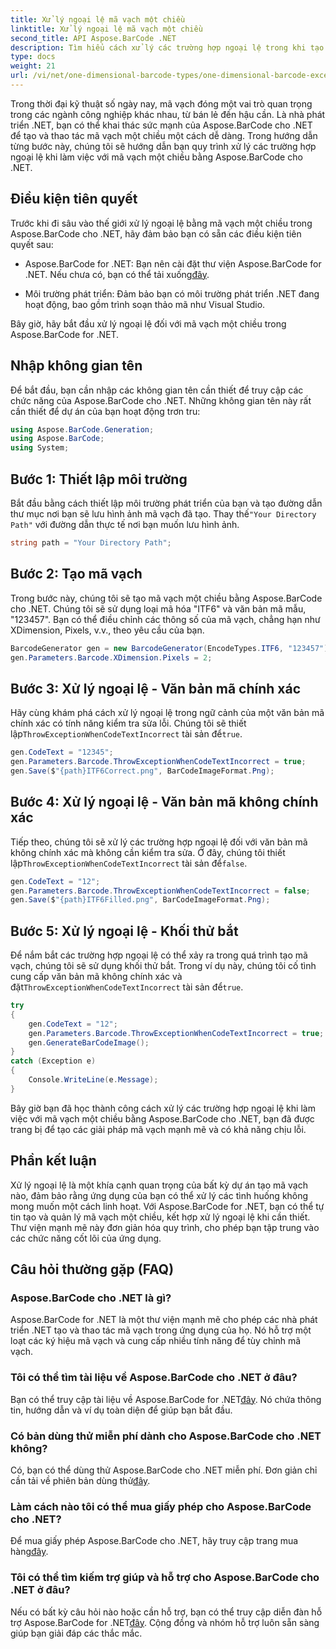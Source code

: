 ```yaml
---
title: Xử lý ngoại lệ mã vạch một chiều
linktitle: Xử lý ngoại lệ mã vạch một chiều
second_title: API Aspose.BarCode .NET
description: Tìm hiểu cách xử lý các trường hợp ngoại lệ trong khi tạo mã vạch một chiều bằng Aspose.BarCode cho .NET. Hướng dẫn từng bước này đảm bảo các giải pháp mã vạch có khả năng chịu lỗi. Bắt đầu ngay bây giờ!
type: docs
weight: 21
url: /vi/net/one-dimensional-barcode-types/one-dimensional-barcode-exception-handling/
---
```


Trong thời đại kỹ thuật số ngày nay, mã vạch đóng một vai trò quan trọng trong các ngành công nghiệp khác nhau, từ bán lẻ đến hậu cần. Là nhà phát triển .NET, bạn có thể khai thác sức mạnh của Aspose.BarCode cho .NET để tạo và thao tác mã vạch một chiều một cách dễ dàng. Trong hướng dẫn từng bước này, chúng tôi sẽ hướng dẫn bạn quy trình xử lý các trường hợp ngoại lệ khi làm việc với mã vạch một chiều bằng Aspose.BarCode cho .NET.

## Điều kiện tiên quyết

Trước khi đi sâu vào thế giới xử lý ngoại lệ bằng mã vạch một chiều trong Aspose.BarCode cho .NET, hãy đảm bảo bạn có sẵn các điều kiện tiên quyết sau:

-  Aspose.BarCode for .NET: Bạn nên cài đặt thư viện Aspose.BarCode for .NET. Nếu chưa có, bạn có thể tải xuống[đây](https://releases.aspose.com/barcode/net/).

- Môi trường phát triển: Đảm bảo bạn có môi trường phát triển .NET đang hoạt động, bao gồm trình soạn thảo mã như Visual Studio.

Bây giờ, hãy bắt đầu xử lý ngoại lệ đối với mã vạch một chiều trong Aspose.BarCode for .NET.

## Nhập không gian tên

Để bắt đầu, bạn cần nhập các không gian tên cần thiết để truy cập các chức năng của Aspose.BarCode cho .NET. Những không gian tên này rất cần thiết để dự án của bạn hoạt động trơn tru:

```csharp
using Aspose.BarCode.Generation;
using Aspose.BarCode;
using System;
```

## Bước 1: Thiết lập môi trường

 Bắt đầu bằng cách thiết lập môi trường phát triển của bạn và tạo đường dẫn thư mục nơi bạn sẽ lưu hình ảnh mã vạch đã tạo. Thay thế`"Your Directory Path"` với đường dẫn thực tế nơi bạn muốn lưu hình ảnh.

```csharp
string path = "Your Directory Path";
```

## Bước 2: Tạo mã vạch

Trong bước này, chúng tôi sẽ tạo mã vạch một chiều bằng Aspose.BarCode cho .NET. Chúng tôi sẽ sử dụng loại mã hóa "ITF6" và văn bản mã mẫu, "123457". Bạn có thể điều chỉnh các thông số của mã vạch, chẳng hạn như XDimension, Pixels, v.v., theo yêu cầu của bạn.

```csharp
BarcodeGenerator gen = new BarcodeGenerator(EncodeTypes.ITF6, "123457");
gen.Parameters.Barcode.XDimension.Pixels = 2;
```

## Bước 3: Xử lý ngoại lệ - Văn bản mã chính xác

Hãy cùng khám phá cách xử lý ngoại lệ trong ngữ cảnh của một văn bản mã chính xác có tính năng kiểm tra sửa lỗi. Chúng tôi sẽ thiết lập`ThrowExceptionWhenCodeTextIncorrect` tài sản để`true`.

```csharp
gen.CodeText = "12345";
gen.Parameters.Barcode.ThrowExceptionWhenCodeTextIncorrect = true;
gen.Save($"{path}ITF6Correct.png", BarCodeImageFormat.Png);
```

## Bước 4: Xử lý ngoại lệ - Văn bản mã không chính xác

 Tiếp theo, chúng tôi sẽ xử lý các trường hợp ngoại lệ đối với văn bản mã không chính xác mà không cần kiểm tra sửa. Ở đây, chúng tôi thiết lập`ThrowExceptionWhenCodeTextIncorrect` tài sản để`false`.

```csharp
gen.CodeText = "12";
gen.Parameters.Barcode.ThrowExceptionWhenCodeTextIncorrect = false;
gen.Save($"{path}ITF6Filled.png", BarCodeImageFormat.Png);
```

## Bước 5: Xử lý ngoại lệ - Khối thử bắt

 Để nắm bắt các trường hợp ngoại lệ có thể xảy ra trong quá trình tạo mã vạch, chúng tôi sẽ sử dụng khối thử bắt. Trong ví dụ này, chúng tôi cố tình cung cấp văn bản mã không chính xác và đặt`ThrowExceptionWhenCodeTextIncorrect` tài sản để`true`.

```csharp
try
{
    gen.CodeText = "12";
    gen.Parameters.Barcode.ThrowExceptionWhenCodeTextIncorrect = true;
    gen.GenerateBarCodeImage();
}
catch (Exception e)
{
    Console.WriteLine(e.Message);
}
```

Bây giờ bạn đã học thành công cách xử lý các trường hợp ngoại lệ khi làm việc với mã vạch một chiều bằng Aspose.BarCode cho .NET, bạn đã được trang bị để tạo các giải pháp mã vạch mạnh mẽ và có khả năng chịu lỗi.

## Phần kết luận

Xử lý ngoại lệ là một khía cạnh quan trọng của bất kỳ dự án tạo mã vạch nào, đảm bảo rằng ứng dụng của bạn có thể xử lý các tình huống không mong muốn một cách linh hoạt. Với Aspose.BarCode for .NET, bạn có thể tự tin tạo và quản lý mã vạch một chiều, kết hợp xử lý ngoại lệ khi cần thiết. Thư viện mạnh mẽ này đơn giản hóa quy trình, cho phép bạn tập trung vào các chức năng cốt lõi của ứng dụng.

## Câu hỏi thường gặp (FAQ)

### Aspose.BarCode cho .NET là gì?
Aspose.BarCode for .NET là một thư viện mạnh mẽ cho phép các nhà phát triển .NET tạo và thao tác mã vạch trong ứng dụng của họ. Nó hỗ trợ một loạt các ký hiệu mã vạch và cung cấp nhiều tính năng để tùy chỉnh mã vạch.

### Tôi có thể tìm tài liệu về Aspose.BarCode cho .NET ở đâu?
 Bạn có thể truy cập tài liệu về Aspose.BarCode for .NET[đây](https://reference.aspose.com/barcode/net/). Nó chứa thông tin, hướng dẫn và ví dụ toàn diện để giúp bạn bắt đầu.

### Có bản dùng thử miễn phí dành cho Aspose.BarCode cho .NET không?
 Có, bạn có thể dùng thử Aspose.BarCode cho .NET miễn phí. Đơn giản chỉ cần tải về phiên bản dùng thử[đây](https://releases.aspose.com/).

### Làm cách nào tôi có thể mua giấy phép cho Aspose.BarCode cho .NET?
 Để mua giấy phép Aspose.BarCode cho .NET, hãy truy cập trang mua hàng[đây](https://purchase.aspose.com/buy).

### Tôi có thể tìm kiếm trợ giúp và hỗ trợ cho Aspose.BarCode cho .NET ở đâu?
 Nếu có bất kỳ câu hỏi nào hoặc cần hỗ trợ, bạn có thể truy cập diễn đàn hỗ trợ Aspose.BarCode for .NET[đây](https://forum.aspose.com/c/barcode/13). Cộng đồng và nhóm hỗ trợ luôn sẵn sàng giúp bạn giải đáp các thắc mắc.
